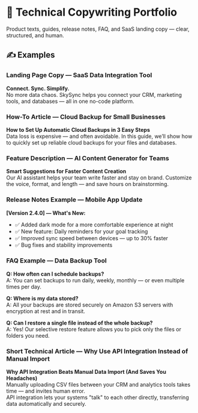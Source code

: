 
# 🔧 Technical Copywriting Portfolio

Product texts, guides, release notes, FAQ, and SaaS landing copy — clear, structured, and human.

## ✍️ Examples

### Landing Page Copy — SaaS Data Integration Tool

**Connect. Sync. Simplify.**  
No more data chaos. SkySync helps you connect your CRM, marketing tools, and databases — all in one no-code platform.

### How-To Article — Cloud Backup for Small Businesses

**How to Set Up Automatic Cloud Backups in 3 Easy Steps**  
Data loss is expensive — and often avoidable. In this guide, we’ll show how to quickly set up reliable cloud backups for your files and databases.

### Feature Description — AI Content Generator for Teams

**Smart Suggestions for Faster Content Creation**  
Our AI assistant helps your team write faster and stay on brand. Customize the voice, format, and length — and save hours on brainstorming.

### Release Notes Example — Mobile App Update

**[Version 2.4.0] — What's New:**  
- ✅ Added dark mode for a more comfortable experience at night  
- ✅ New feature: Daily reminders for your goal tracking  
- ✅ Improved sync speed between devices — up to 30% faster  
- ✅ Bug fixes and stability improvements  

### FAQ Example — Data Backup Tool

**Q: How often can I schedule backups?**  
A: You can set backups to run daily, weekly, monthly — or even multiple times per day.

**Q: Where is my data stored?**  
A: All your backups are stored securely on Amazon S3 servers with encryption at rest and in transit.

**Q: Can I restore a single file instead of the whole backup?**  
A: Yes! Our selective restore feature allows you to pick only the files or folders you need.

### Short Technical Article — Why Use API Integration Instead of Manual Import

**Why API Integration Beats Manual Data Import (And Saves You Headaches)**  
Manually uploading CSV files between your CRM and analytics tools takes time — and invites human error.  
API integration lets your systems "talk" to each other directly, transferring data automatically and securely.
